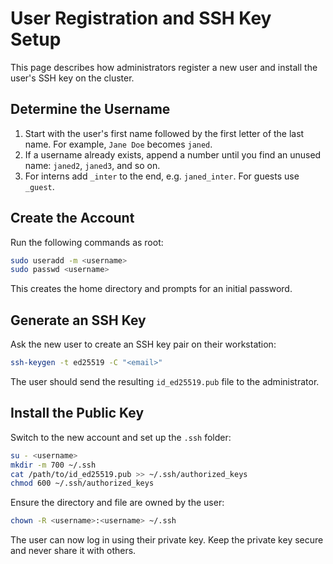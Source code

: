 # User Registration and SSH Key Setup

This page describes how administrators register a new user and install the user's SSH key on the cluster.

## Determine the Username

1. Start with the user's first name followed by the first letter of the last name. For example, `Jane Doe` becomes `janed`.
2. If a username already exists, append a number until you find an unused name: `janed2`, `janed3`, and so on.
3. For interns add `_inter` to the end, e.g. `janed_inter`. For guests use `_guest`.

## Create the Account

Run the following commands as root:

```bash
sudo useradd -m <username>
sudo passwd <username>
```

This creates the home directory and prompts for an initial password.

## Generate an SSH Key

Ask the new user to create an SSH key pair on their workstation:

```bash
ssh-keygen -t ed25519 -C "<email>"
```

The user should send the resulting `id_ed25519.pub` file to the administrator.

## Install the Public Key

Switch to the new account and set up the `.ssh` folder:

```bash
su - <username>
mkdir -m 700 ~/.ssh
cat /path/to/id_ed25519.pub >> ~/.ssh/authorized_keys
chmod 600 ~/.ssh/authorized_keys
```

Ensure the directory and file are owned by the user:

```bash
chown -R <username>:<username> ~/.ssh
```

The user can now log in using their private key. Keep the private key secure and never share it with others.

